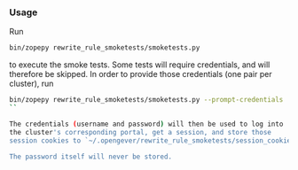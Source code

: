 ### Usage

Run

```bash
bin/zopepy rewrite_rule_smoketests/smoketests.py
```

to execute the smoke tests. Some tests will require credentials,
and will therefore be skipped. In order to provide those credentials
(one pair per cluster), run

```bash
bin/zopepy rewrite_rule_smoketests/smoketests.py --prompt-credentials
``

The credentials (username and password) will then be used to log into
the cluster's corresponding portal, get a session, and store those
session cookies to `~/.opengever/rewrite_rule_smoketests/session_cookies.json`.

The password itself will never be stored.
